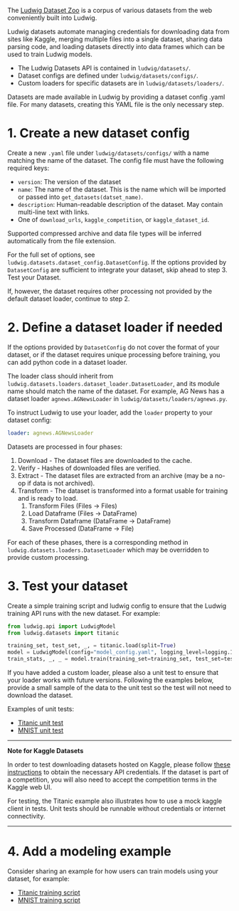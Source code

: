 The [Ludwig Dataset Zoo](../../user_guide/datasets/dataset_zoo) is a corpus of various datasets from the web
conveniently built into Ludwig.

Ludwig datasets automate managing credentials for downloading data from sites like Kaggle, merging multiple files into
a single dataset, sharing data parsing code, and loading datasets directly into data frames which can be used to train
Ludwig models.

- The Ludwig Datasets API is contained in `ludwig/datasets/`.
- Dataset configs are defined under `ludwig/datasets/configs/`.
- Custom loaders for specific datasets are in `ludwig/datasets/loaders/`.

Datasets are made available in Ludwig by providing a dataset config .yaml file.  For many datasets, creating this YAML
file is the only necessary step.

# 1. Create a new dataset config

Create a new `.yaml` file under `ludwig/datasets/configs/` with a name matching the name of the dataset. The config file
must have the following required keys:

- `version`: The version of the dataset
- `name`: The name of the dataset. This is the name which will be imported or passed into `get_datasets(datset_name)`.
- `description`: Human-readable description of the dataset. May contain multi-line text with links.
- One of `download_urls`, `kaggle_competition`, or `kaggle_dataset_id`.

Supported compressed archive and data file types will be inferred automatically from the file extension.

For the full set of options, see `ludwig.datasets.dataset_config.DatasetConfig`. If the options provided by
`DatasetConfig` are sufficient to integrate your dataset, skip ahead to step 3. Test your Dataset.

If, however, the dataset requires other processing not provided by the default dataset loader, continue to step 2.

# 2. Define a dataset loader if needed

If the options provided by `DatasetConfig` do not cover the format of your dataset, or if the dataset requires unique
processing before training, you can add python code in a dataset loader.

The loader class should inherit from `ludwig.datasets.loaders.dataset_loader.DatasetLoader`, and its module name should
match the name of the dataset.  For example, AG News has a dataset loader `agnews.AGNewsLoader` in
`ludwig/datasets/loaders/agnews.py`.

To instruct Ludwig to use your loader, add the `loader` property to your dataset config:

```yaml
loader: agnews.AGNewsLoader
```

Datasets are processed in four phases:

1. Download       - The dataset files are downloaded to the cache.
2. Verify         - Hashes of downloaded files are verified.
3. Extract        - The dataset files are extracted from an archive (may be a no-op if data is not archived).
4. Transform      - The dataset is transformed into a format usable for training and is ready to load.
    1. Transform Files      (Files -> Files)
    2. Load Dataframe       (Files -> DataFrame)
    3. Transform Dataframe  (DataFrame -> DataFrame)
    4. Save Processed       (DataFrame -> File)

For each of these phases, there is a corresponding method in `ludwig.datasets.loaders.DatasetLoader` which may be
overridden to provide custom processing.

# 3. Test your dataset

Create a simple training script and ludwig config to ensure that the Ludwig training API runs with the new dataset.
For example:

```python
from ludwig.api import LudwigModel
from ludwig.datasets import titanic

training_set, test_set, _, = titanic.load(split=True)
model = LudwigModel(config="model_config.yaml", logging_level=logging.INFO)
train_stats, _, _ = model.train(training_set=training_set, test_set=test_set, model_name="titanic_model")
```

If you have added a custom loader, please also a unit test to ensure that your loader works with future versions.
Following the examples below, provide a small sample of the data to the unit test so the test will not need to download
the dataset.

Examples of unit tests:

- [Titanic unit test](https://github.com/ludwig-ai/ludwig/tree/master/tests/ludwig/datasets/titanic/test_titanic_workflow.py)
- [MNIST unit test](https://github.com/ludwig-ai/ludwig/blob/master/tests/ludwig/datasets/mnist/test_mnist_workflow.py)

---

**Note for Kaggle Datasets**

In order to test downloading datasets hosted on Kaggle, please follow
[these instructions](https://github.com/Kaggle/kaggle-api#api-credentials) to obtain the necessary API credentials.
If the dataset is part of a competition, you will also need to accept the competition terms in the Kaggle web UI.

For testing, the Titanic example also illustrates how to use a mock kaggle client in tests. Unit tests should be
runnable without credentials or internet connectivity.

---

# 4. Add a modeling example

Consider sharing an example for how users can train models using your dataset, for example:

- [Titanic training script](https://github.com/ludwig-ai/ludwig/tree/master/examples/titanic/simple_model_training.py)
- [MNIST training script](https://github.com/ludwig-ai/ludwig/tree/master/examples/mnist/simple_model_training.py)
